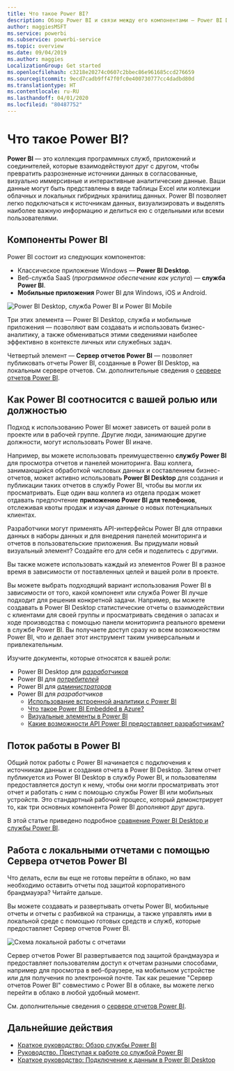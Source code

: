 ```yaml
---
title: Что такое Power BI?
description: Обзор Power BI и связи между его компонентами — Power BI Desktop, службой Power BI, Power BI Mobile, Сервером отчетов и Power BI Embedded.
author: maggiesMSFT
ms.service: powerbi
ms.subservice: powerbi-service
ms.topic: overview
ms.date: 09/04/2019
ms.author: maggies
LocalizationGroup: Get started
ms.openlocfilehash: c3218e20274c0607c2bbec86e961685ccd276659
ms.sourcegitcommit: 9ecd7cadb9ff47f0fc0e400730777cc4dadbd80d
ms.translationtype: HT
ms.contentlocale: ru-RU
ms.lasthandoff: 04/01/2020
ms.locfileid: "80487752"
---
```

# <a name="what-is-power-bi"></a>Что такое Power BI?
**Power BI** — это коллекция программных служб, приложений и соединителей, которые взаимодействуют друг с другом, чтобы превратить разрозненные источники данных в согласованные, визуально иммерсивные и интерактивные аналитические данные. Ваши данные могут быть представлены в виде таблицы Excel или коллекции облачных и локальных гибридных хранилищ данных. Power BI позволяет легко подключаться к источникам данных, визуализировать и выделять наиболее важную информацию и делиться ею с отдельными или всеми пользователями.

## <a name="the-parts-of-power-bi"></a>Компоненты Power BI
Power BI состоит из следующих компонентов: 
- Классическое приложение Windows — **Power BI Desktop**.
- Веб-служба SaaS (*программное обеспечение как услуга*) — **служба Power BI**. 
- **Мобильные приложения** Power BI для Windows, iOS и Android.

![Power BI Desktop, служба Power BI и Power BI Mobile](media/power-bi-overview/power-bi-overview-blocks.png)

Три этих элемента &mdash; Power BI Desktop, служба и мобильные приложения &mdash; позволяют вам создавать и использовать бизнес-аналитику, а также обмениваться этими сведениями наиболее эффективно в контексте личных или служебных задач.

Четвертый элемент — **Сервер отчетов Power BI** — позволяет публиковать отчеты Power BI, созданные в Power BI Desktop, на локальным сервере отчетов. См. дополнительные сведения о [сервере отчетов Power BI](#on-premises-reporting-with-power-bi-report-server).

## <a name="how-power-bi-matches-your-role"></a>Как Power BI соотносится с вашей ролью или должностью
Подход к использованию Power BI может зависеть от вашей роли в проекте или в рабочей группе. Другие люди, занимающие другие должности, могут использовать Power BI иначе.

Например, вы можете использовать преимущественно **службу Power BI** для просмотра отчетов и панелей мониторинга. Ваш коллега, занимающийся обработкой числовых данных и составлением бизнес-отчетов, может активно использовать **Power BI Desktop** для создания и публикации таких отчетов в службу Power BI, чтобы вы могли их просматривать. Еще один ваш коллега из отдела продаж может отдавать предпочтение **приложению Power BI для телефонов**, отслеживая квоты продаж и изучая данные о новых потенциальных клиентах.

Разработчики могут применять API-интерфейсы Power BI для отправки данных в наборы данных и для внедрения панелей мониторинга и отчетов в пользовательские приложения. Вы придумали новый визуальный элемент? Создайте его для себя и поделитесь с другими.  

Вы также можете использовать каждый из элементов Power BI в разное время в зависимости от поставленных целей и вашей роли в проекте.

Вы можете выбрать подходящий вариант использования Power BI в зависимости от того, какой компонент или служба Power BI лучше подходит для решения конкретной задачи. Например, вы можете создавать в Power BI Desktop статистические отчеты о взаимодействии с клиентами для своей группы и просматривать сведения о запасах и ходе производства с помощью панели мониторинга реального времени в службе Power BI. Вы получаете доступ сразу ко всем возможностям Power BI, что и делает этот инструмент таким универсальным и привлекательным.

Изучите документы, которые относятся к вашей роли:
- Power BI Desktop для [*разработчиков*](../desktop-what-is-desktop.md)
- Power BI для [*потребителей*](../consumer/end-user-consumer.md)
- Power BI для [*администраторов*](../service-admin-administering-power-bi-in-your-organization.md)
- Power BI для *разработчиков*
    * [Использование встроенной аналитики с Power BI](../developer/embedded/embedding.md)
    * [Что такое Power BI Embedded в Azure?](../developer/embedded/azure-pbie-what-is-power-bi-embedded.md)
    * [Визуальные элементы в Power BI](../developer/visuals/power-bi-custom-visuals.md)
    * [Какие возможности API Power BI предоставляет разработчикам?](../developer/automation/overview-of-power-bi-rest-api.md)

## <a name="the-flow-of-work-in-power-bi"></a>Поток работы в Power BI
Общий поток работы с Power BI начинается с подключения к источникам данных и создания отчета в Power BI Desktop. Затем отчет публикуется из Power BI Desktop в службу Power BI, и пользователям предоставляется доступ к нему, чтобы они могли просматривать этот отчет и работать с ним с помощью службы Power BI или мобильных устройств.
Это стандартный рабочий процесс, который демонстрирует то, как три основных компонента Power BI дополняют друг друга.

В этой статье приведено подробное [сравнение Power BI Desktop и службы Power BI](../fundamentals/service-service-vs-desktop.md).

## <a name="on-premises-reporting-with-power-bi-report-server"></a>Работа с локальными отчетами с помощью Сервера отчетов Power BI

Что делать, если вы еще не готовы перейти в облако, но вам необходимо оставить отчеты под защитой корпоративного брандмауэра?  Читайте дальше.

Вы можете создавать и развертывать отчеты Power BI, мобильные отчеты и отчеты с разбивкой на страницы, а также управлять ими в локальной среде с помощью готовых средств и служб, которые предоставляет Сервер отчетов Power BI.

![Схема локальной работы с отчетами](media/power-bi-overview/power-bi-report-server2.png)

Сервер отчетов Power BI развертывается под защитой брандмауэра и предоставляет пользователям доступ к отчетам разными способами, например для просмотра в веб-браузере, на мобильном устройстве или для получения по электронной почте. Так как решение "Сервер отчетов Power BI" совместимо с Power BI в облаке, вы можете легко перейти в облако в любой удобный момент. 

См. дополнительные сведения о [сервере отчетов Power BI](../report-server/get-started.md).

## <a name="next-steps"></a>Дальнейшие действия
- [Краткое руководство: Обзор службы Power BI](../service-the-new-power-bi-experience.md)   
- [Руководство. Приступая к работе со службой Power BI](../service-get-started.md)
- [Краткое руководство: Подключение к данным в Power BI Desktop](../desktop-quickstart-connect-to-data.md)
